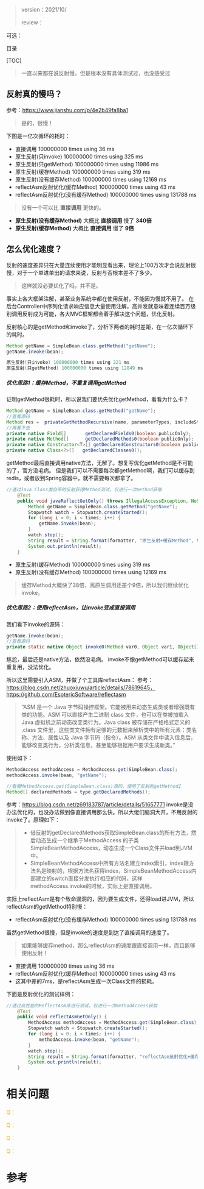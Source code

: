 > version：2021/10/
>
> review：

可选：

目录

[TOC]



> 一直以来都在说反射慢，但是根本没有具体测试过，也没感受过

## 反射真的慢吗？

参考：https://www.jianshu.com/p/4e2b49fa8ba1

> 是的，很慢！

下图是一亿次循环的耗时：

- 直接调用 100000000 times using 36 ms
- 原生反射(只invoke) 100000000 times using 325 ms
- 原生反射(只getMethod) 100000000 times using 11986 ms
- 原生反射(缓存Method) 100000000 times using 319 ms
- 原生反射(没有缓存Method) 100000000 times using 12169 ms
- reflectAsm反射优化(缓存Method) 100000000 times using 43 ms
- reflectAsm反射优化(没有缓存Method)  100000000 times using 131788 ms

> 没有一个可以比 **直接调用** 更快的。

- **原生反射(没有缓存Method)** 大概比 **直接调用** 慢了 **340倍**
- **原生反射(缓存Method)** 大概比 **直接调用** 慢了 **9倍**

## 怎么优化速度？

反射的速度差异只在大量连续使用才能明显看出来，理论上100万次才会说反射很慢，对于一个单进单出的请求来说，反射与否根本差不了多少。

> 这样就没必要优化了吗，并不是。

事实上各大框架注解，甚至业务系统中都在使用反射，不能因为慢就不用了。
 在后台Controller中序列化请求响应信息大量使用注解，高并发就意味着连续百万级别调用反射成为可能，各大MVC框架都会着手解决这个问题，优化反射。

反射核心的是getMethod和invoke了，分析下两者的耗时差距，在一亿次循环下的耗时。



```java
Method getName = SimpleBean.class.getMethod("getName");
getName.invoke(bean);

原生反射(只invoke) 100000000 times using 221 ms
原生反射(只getMethod) 100000000 times using 12849 ms
```

##### 优化思路1：缓存Method，不重复调用getMethod

证明getMethod很耗时，所以说我们要优先优化getMethod，看看为什么卡？



```java
Method getName = SimpleBean.class.getMethod("getName");
//查看源码
Method res =  privateGetMethodRecursive(name, parameterTypes, includeStaticMethods, interfaceCandidates);
//再看下去
private native Field[]       getDeclaredFields0(boolean publicOnly);
private native Method[]      getDeclaredMethods0(boolean publicOnly);
private native Constructor<T>[] getDeclaredConstructors0(boolean publicOnly);
private native Class<?>[]   getDeclaredClasses0();
```

getMethod最后直接调用native方法，无解了。想复写优化getMethod是不可能的了，官方没毛病。
 但是我们可以不需要每次都getMethod啊，我们可以缓存到redis，或者放到Spring容器中，就不需要每次都拿了。



```java
//通过Java Class类自带的反射获得Method测试，仅进行一次method获取
    @Test
    public void javaReflectGetOnly() throws IllegalAccessException, NoSuchMethodException, InvocationTargetException {
        Method getName = SimpleBean.class.getMethod("getName");
        Stopwatch watch = Stopwatch.createStarted();
        for (long i = 0; i < times; i++) {
            getName.invoke(bean);
        }
        watch.stop();
        String result = String.format(formatter, "原生反射+缓存Method", times, watch.elapsed(TimeUnit.MILLISECONDS));
        System.out.println(result);
    }
```

- 原生反射(缓存Method) 100000000 times using 319 ms
- 原生反射(没有缓存Method) 100000000 times using 12169 ms

> 缓存Method大概快了38倍，离原生调用还差个9倍，所以我们继续优化invoke。

##### 优化思路2：使用reflectAsm，让invoke变成直接调用

我们看下invoke的源码：



```java
getName.invoke(bean);
//查看源码
private static native Object invoke0(Method var0, Object var1, Object[] var2);
```

尴尬，最后还是native方法，依然没毛病。
 invoke不像getMethod可以缓存起来重复用，没法优化。

所以这里需要引入ASM，并做了个工具库reflectAsm：
 参考：https://blog.csdn.net/zhuoxiuwu/article/details/78619645，https://github.com/EsotericSoftware/reflectasm

> “ASM 是一个 Java 字节码操控框架。它能被用来动态生成类或者增强既有类的功能。ASM 可以直接产生二进制 class 文件，也可以在类被加载入 Java 虚拟机之前动态改变类行为。Java class 被存储在严格格式定义的 .class 文件里，这些类文件拥有足够的元数据来解析类中的所有元素：类名称、方法、属性以及 Java 字节码（指令）。ASM 从类文件中读入信息后，能够改变类行为，分析类信息，甚至能够根据用户要求生成新类。”

使用如下：



```java
MethodAccess methodAccess = MethodAccess.get(SimpleBean.class);
methodAccess.invoke(bean, "getName");

//看看MethodAccess.get(SimpleBean.class)源码，使用了反射的getMethod】
Method[] declaredMethods = type.getDeclaredMethods();
```

参考：https://blog.csdn.net/z69183787/article/details/51657771
 invoke是没办法优化的，也没办法做到像直接调用那么快。所以大佬们脑洞大开，不用反射的invoke了。原理如下：

> - 借反射的getDeclaredMethods获取SimpleBean.class的所有方法，然后动态生成一个继承于MethodAccess 的子类SimpleBeanMethodAccess，动态生成一个Class文件并load到JVM中。
> - SimpleBeanMethodAccess中所有方法名建立index索引，index跟方法名是映射的，根据方法名获得index，SimpleBeanMethodAccess内部建立的switch直接分发执行相应的代码，这样methodAccess.invoke的时候，实际上是直接调用。

实际上reflectAsm是有个致命漏洞的，因为要生成文件，还得load进JVM，所以reflectAsm的getMethod特别慢：

- reflectAsm反射优化(没有缓存Method)  100000000 times using 131788 ms

虽然getMethod很慢，但是invoke的速度是到达了直接调用的速度了。

> 如果能够缓存method，那么reflectAsm的速度跟直接调用一样，而且能够使用反射！

- 直接调用 100000000 times using 36 ms
- reflectAsm反射优化(缓存Method) 100000000 times using 43 ms
- 这其中差的7ms，是reflectAsm生成一次Class文件的损耗。

下面是反射优化的测试样例：



```java
//通过高性能的ReflectAsm库进行测试，仅进行一次methodAccess获取
    @Test
    public void reflectAsmGetOnly() {
        MethodAccess methodAccess = MethodAccess.get(SimpleBean.class);
        Stopwatch watch = Stopwatch.createStarted();
        for (long i = 0; i < times; i++) {
            methodAccess.invoke(bean, "getName");
        }
        watch.stop();
        String result = String.format(formatter, "reflectAsm反射优化+缓存Method", times, watch.elapsed(TimeUnit.MILLISECONDS));
        System.out.println(result);
    }
```





# 相关问题

<font color='orange'>Q：</font>



<font color='orange'>Q：</font>



<font color='orange'>Q：</font>



<font color='orange'>Q：</font>



# 参考
